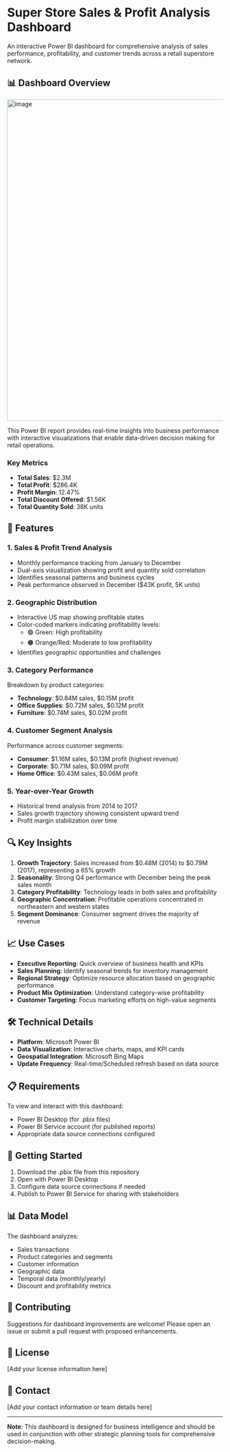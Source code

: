 
# Super Store Sales & Profit Analysis Dashboard

An interactive Power BI dashboard for comprehensive analysis of sales performance, profitability, and customer trends across a retail superstore network.

## 📊 Dashboard Overview
<img width="1352" height="751" alt="image" src="https://github.com/user-attachments/assets/aef9601f-094f-4c6c-a6d7-3ca4e451ae5d" />

This Power BI report provides real-time insights into business performance with interactive visualizations that enable data-driven decision making for retail operations.

### Key Metrics

- **Total Sales**: $2.3M
- **Total Profit**: $286.4K
- **Profit Margin**: 12.47%
- **Total Discount Offered**: $1.56K
- **Total Quantity Sold**: 38K units

## 🎯 Features

### 1. Sales & Profit Trend Analysis
- Monthly performance tracking from January to December
- Dual-axis visualization showing profit and quantity sold correlation
- Identifies seasonal patterns and business cycles
- Peak performance observed in December ($43K profit, 5K units)

### 2. Geographic Distribution
- Interactive US map showing profitable states
- Color-coded markers indicating profitability levels:
  - 🟢 Green: High profitability
  - 🟠 Orange/Red: Moderate to low profitability
- Identifies geographic opportunities and challenges

### 3. Category Performance
Breakdown by product categories:
- **Technology**: $0.84M sales, $0.15M profit
- **Office Supplies**: $0.72M sales, $0.12M profit
- **Furniture**: $0.74M sales, $0.02M profit

### 4. Customer Segment Analysis
Performance across customer segments:
- **Consumer**: $1.16M sales, $0.13M profit (highest revenue)
- **Corporate**: $0.71M sales, $0.09M profit
- **Home Office**: $0.43M sales, $0.06M profit

### 5. Year-over-Year Growth
- Historical trend analysis from 2014 to 2017
- Sales growth trajectory showing consistent upward trend
- Profit margin stabilization over time

## 🔍 Key Insights

1. **Growth Trajectory**: Sales increased from $0.48M (2014) to $0.79M (2017), representing a 65% growth
2. **Seasonality**: Strong Q4 performance with December being the peak sales month
3. **Category Profitability**: Technology leads in both sales and profitability
4. **Geographic Concentration**: Profitable operations concentrated in northeastern and western states
5. **Segment Dominance**: Consumer segment drives the majority of revenue

## 📈 Use Cases

- **Executive Reporting**: Quick overview of business health and KPIs
- **Sales Planning**: Identify seasonal trends for inventory management
- **Regional Strategy**: Optimize resource allocation based on geographic performance
- **Product Mix Optimization**: Understand category-wise profitability
- **Customer Targeting**: Focus marketing efforts on high-value segments

## 🛠️ Technical Details

- **Platform**: Microsoft Power BI
- **Data Visualization**: Interactive charts, maps, and KPI cards
- **Geospatial Integration**: Microsoft Bing Maps
- **Update Frequency**: Real-time/Scheduled refresh based on data source

## 📋 Requirements

To view and interact with this dashboard:
- Power BI Desktop (for .pbix files)
- Power BI Service account (for published reports)
- Appropriate data source connections configured

## 🚀 Getting Started

1. Download the .pbix file from this repository
2. Open with Power BI Desktop
3. Configure data source connections if needed
4. Publish to Power BI Service for sharing with stakeholders

## 📊 Data Model

The dashboard analyzes:
- Sales transactions
- Product categories and segments
- Customer information
- Geographic data
- Temporal data (monthly/yearly)
- Discount and profitability metrics

## 🤝 Contributing

Suggestions for dashboard improvements are welcome! Please open an issue or submit a pull request with proposed enhancements.

## 📝 License

[Add your license information here]

## 👥 Contact

[Add your contact information or team details here]

---

**Note**: This dashboard is designed for business intelligence and should be used in conjunction with other strategic planning tools for comprehensive decision-making.
